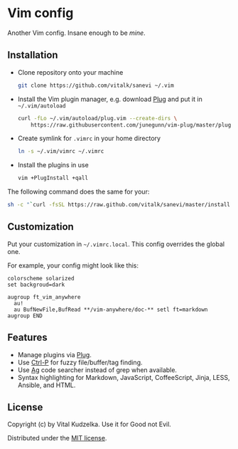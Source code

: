 # Vim config

Another Vim config. Insane enough to be *mine*.

## Installation

- Clone repository onto your machine

  ```sh
  git clone https://github.com/vitalk/sanevi ~/.vim
  ```

- Install the Vim plugin manager, e.g. download [Plug](https://github.com/junegunn/vim-plug) and put it in `~/.vim/autoload`

  ```sh
  curl -fLo ~/.vim/autoload/plug.vim --create-dirs \
      https://raw.githubusercontent.com/junegunn/vim-plug/master/plug.vim
  ```

- Create symlink for `.vimrc` in your home directory

  ```sh
  ln -s ~/.vim/vimrc ~/.vimrc
  ```

- Install the plugins in use

  ```sh
  vim +PlugInstall +qall
  ```

The following command does the same for your:

```sh
sh -c "`curl -fsSL https://raw.github.com/vitalk/sanevi/master/install.sh`"
```

## Customization

Put your customization in `~/.vimrc.local`. This config overrides the global
one.

For example, your config might look like this:

```vim
colorscheme solarized
set backgroud=dark

augroup ft_vim_anywhere
  au!
  au BufNewFile,BufRead **/vim-anywhere/doc-** setl ft=markdown
augroup END
```

## Features

- Manage plugins via [Plug](https://github.com/junegunn/vim-plug).
- Use [Ctrl-P](https://github.com/kien/ctrlp.vim) for fuzzy file/buffer/tag finding.
- Use [Ag](https://github.com/ggreer/the_silver_searcher) code searcher instead of grep when available.
- Syntax highlighting for Markdown, JavaScript, CoffeeScript, Jinja, LESS, Ansible, and HTML.

## License

Copyright (c) by Vital Kudzelka. Use it for Good not Evil.

Distributed under the [MIT license](http://mit-license.org/vitalk).
